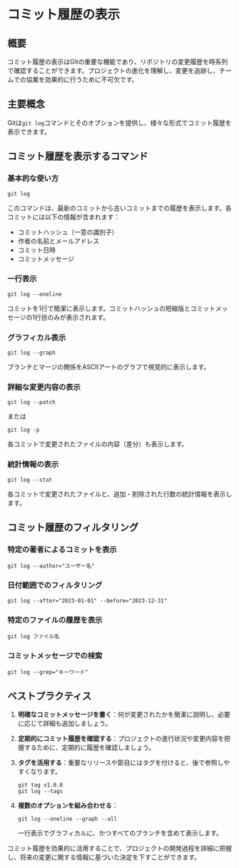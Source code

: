 # コミット履歴の表示

## 概要
コミット履歴の表示はGitの重要な機能であり、リポジトリの変更履歴を時系列で確認することができます。プロジェクトの進化を理解し、変更を追跡し、チームでの協業を効果的に行うために不可欠です。

## 主要概念
Gitは`git log`コマンドとそのオプションを提供し、様々な形式でコミット履歴を表示できます。

## コミット履歴を表示するコマンド

### 基本的な使い方
```
git log
```
このコマンドは、最新のコミットから古いコミットまでの履歴を表示します。各コミットには以下の情報が含まれます：
- コミットハッシュ（一意の識別子）
- 作者の名前とメールアドレス
- コミット日時
- コミットメッセージ

### 一行表示
```
git log --oneline
```
コミットを1行で簡潔に表示します。コミットハッシュの短縮版とコミットメッセージの1行目のみが表示されます。

### グラフィカル表示
```
git log --graph
```
ブランチとマージの関係をASCIIアートのグラフで視覚的に表示します。

### 詳細な変更内容の表示
```
git log --patch
```
または
```
git log -p
```
各コミットで変更されたファイルの内容（差分）も表示します。

### 統計情報の表示
```
git log --stat
```
各コミットで変更されたファイルと、追加・削除された行数の統計情報を表示します。

## コミット履歴のフィルタリング

### 特定の著者によるコミットを表示
```
git log --author="ユーザー名"
```

### 日付範囲でのフィルタリング
```
git log --after="2023-01-01" --before="2023-12-31"
```

### 特定のファイルの履歴を表示
```
git log ファイル名
```

### コミットメッセージでの検索
```
git log --grep="キーワード"
```

## ベストプラクティス

1. **明確なコミットメッセージを書く**：何が変更されたかを簡潔に説明し、必要に応じて詳細も追加しましょう。

2. **定期的にコミット履歴を確認する**：プロジェクトの進行状況や変更内容を把握するために、定期的に履歴を確認しましょう。

3. **タグを活用する**：重要なリリースや節目にはタグを付けると、後で参照しやすくなります。
   ```
   git tag v1.0.0
   git log --tags
   ```

4. **複数のオプションを組み合わせる**：
   ```
   git log --oneline --graph --all
   ```
   一行表示でグラフィカルに、かつすべてのブランチを含めて表示します。

コミット履歴を効果的に活用することで、プロジェクトの開発過程を詳細に把握し、将来の変更に関する情報に基づいた決定を下すことができます。
